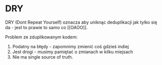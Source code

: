 # DRY

DRY (Dont Repeat Yourself) oznacza aby uniknąc deduplikacji jak tylko się da - jest to prawie to samo co [[OAOO]].

Problem ze zduplikowanym kodem:
1. Podatny na błędy - zapomnimy zmienić coś gdzieś indiej
2. Jest drogi - musimy pamiętać o zmianach w kilku miejsach
3. Nie ma single source of truth.
